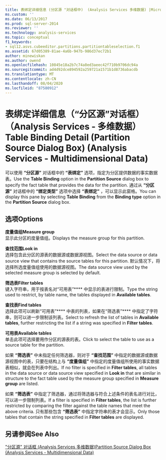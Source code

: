 ```yaml
---
title: 表绑定详细信息 (分区源 "对话框中)  (Analysis Services 多维数据) |Microsoft Docs
ms.custom: ''
ms.date: 06/13/2017
ms.prod: sql-server-2014
ms.reviewer: ''
ms.technology: analysis-services
ms.topic: conceptual
f1_keywords:
- sql12.asvs.cubeeditor.partitions.partitiontableselection.f1
ms.assetid: 67d05389-81ae-4a6b-947b-986d37ec72b1
author: minewiskan
ms.author: owend
ms.openlocfilehash: 10845e18a2b7c74a8ed3aeec42f710b9706dc94a
ms.sourcegitcommit: ad4d92dce894592a259721a1571b1d8736abacdb
ms.translationtype: MT
ms.contentlocale: zh-CN
ms.lasthandoff: 08/04/2020
ms.locfileid: "87580912"
---
```

# <a name="table-binding-detail-partition-source-dialog-box-analysis-services---multidimensional-data"></a><span data-ttu-id="aabe1-102">表绑定详细信息（“分区源”对话框）（Analysis Services - 多维数据）</span><span class="sxs-lookup"><span data-stu-id="aabe1-102">Table Binding Detail (Partition Source Dialog Box) (Analysis Services - Multidimensional Data)</span></span>
  <span data-ttu-id="aabe1-103">可以使用 **“分区源”** 对话框中的 **“表绑定”** 选项，指定为分区提供数据的事实数据表。</span><span class="sxs-lookup"><span data-stu-id="aabe1-103">Use the **Table Binding** option in the **Partition Source** dialog box to specify the fact table that provides the data for the partition.</span></span> <span data-ttu-id="aabe1-104">通过从 **“分区源”** 对话框中的 **“绑定类型”** 选项中选择 **“表绑定”** ，可以显示此窗格。</span><span class="sxs-lookup"><span data-stu-id="aabe1-104">You can display this pane by selecting **Table Binding** from the **Binding type** option in the **Partition Source** dialog box.</span></span>  
  
## <a name="options"></a><span data-ttu-id="aabe1-105">选项</span><span class="sxs-lookup"><span data-stu-id="aabe1-105">Options</span></span>  
 <span data-ttu-id="aabe1-106">**度量值组**</span><span class="sxs-lookup"><span data-stu-id="aabe1-106">**Measure group**</span></span>  
 <span data-ttu-id="aabe1-107">显示此分区的度量值组。</span><span class="sxs-lookup"><span data-stu-id="aabe1-107">Displays the measure group for this partition.</span></span>  
  
 <span data-ttu-id="aabe1-108">**查找范围**</span><span class="sxs-lookup"><span data-stu-id="aabe1-108">**Look in**</span></span>  
 <span data-ttu-id="aabe1-109">选择包含此分区的源表的数据源或数据源视图。</span><span class="sxs-lookup"><span data-stu-id="aabe1-109">Select the data source or data source view that contains the source tables for this partition.</span></span> <span data-ttu-id="aabe1-110">默认情况下，将选择所选度量值组使用的数据源视图。</span><span class="sxs-lookup"><span data-stu-id="aabe1-110">The data source view used by the selected measure group is selected by default.</span></span>  
  
 <span data-ttu-id="aabe1-111">**筛选表**</span><span class="sxs-lookup"><span data-stu-id="aabe1-111">**Filter tables**</span></span>  
 <span data-ttu-id="aabe1-112">键入字符串，用于按表名对“可用表”\*\*\*\* 中显示的表进行限制。</span><span class="sxs-lookup"><span data-stu-id="aabe1-112">Type the string used to restrict, by table name, the tables displayed in **Available tables**.</span></span>  
  
 <span data-ttu-id="aabe1-113">**查找表**</span><span class="sxs-lookup"><span data-stu-id="aabe1-113">**Find tables**</span></span>  
 <span data-ttu-id="aabe1-114">选择此项可以刷新“可用表”\*\*\*\* 中表的列表，如果在“筛选表”\*\*\*\* 中指定了字符串，则可以进一步限制该列表。</span><span class="sxs-lookup"><span data-stu-id="aabe1-114">Select to refresh the list of tables in **Available tables**, further restricting the list if a string was specified in **Filter tables**.</span></span>  
  
 <span data-ttu-id="aabe1-115">**可用表**</span><span class="sxs-lookup"><span data-stu-id="aabe1-115">**Available tables**</span></span>  
 <span data-ttu-id="aabe1-116">单击此项可选择要用作分区的源表的表。</span><span class="sxs-lookup"><span data-stu-id="aabe1-116">Click to select the table to use as a source table for the partition.</span></span>  
  
 <span data-ttu-id="aabe1-117">如果 **“筛选表”** 中未指定任何筛选器，则对于 **“查找范围”** 中指定的数据源或数据源视图中的表，只要在结构上与 **“度量值组”** 中指定的度量值组所使用的事实数据表相似，就会在列表中列出。</span><span class="sxs-lookup"><span data-stu-id="aabe1-117">If no filter is specified in **Filter tables**, all tables in the data source or data source view specified in **Look in** that are similar in structure to the fact table used by the measure group specified in **Measure group** are listed.</span></span>  
  
 <span data-ttu-id="aabe1-118">如果 **“筛选表”** 中指定了筛选器，通过将筛选器与符合上述条件的表名进行对比，可以进一步限制列表。</span><span class="sxs-lookup"><span data-stu-id="aabe1-118">If a filter is specified in **Filter tables**, the list is further restricted by comparing the filter against the table names that meet the above criteria.</span></span> <span data-ttu-id="aabe1-119">只有那些包含 **“筛选表”** 中指定字符串的表才会显示。</span><span class="sxs-lookup"><span data-stu-id="aabe1-119">Only those tables that contain the string specified in **Filter tables** are displayed.</span></span>  
  
## <a name="see-also"></a><span data-ttu-id="aabe1-120">另请参阅</span><span class="sxs-lookup"><span data-stu-id="aabe1-120">See Also</span></span>  
 [<span data-ttu-id="aabe1-121">"分区源" 对话框 &#40;Analysis Services 多维数据&#41;</span><span class="sxs-lookup"><span data-stu-id="aabe1-121">Partition Source Dialog Box &#40;Analysis Services - Multidimensional Data&#41;</span></span>](partition-source-dialog-box-analysis-services-multidimensional-data.md)  
  
  
